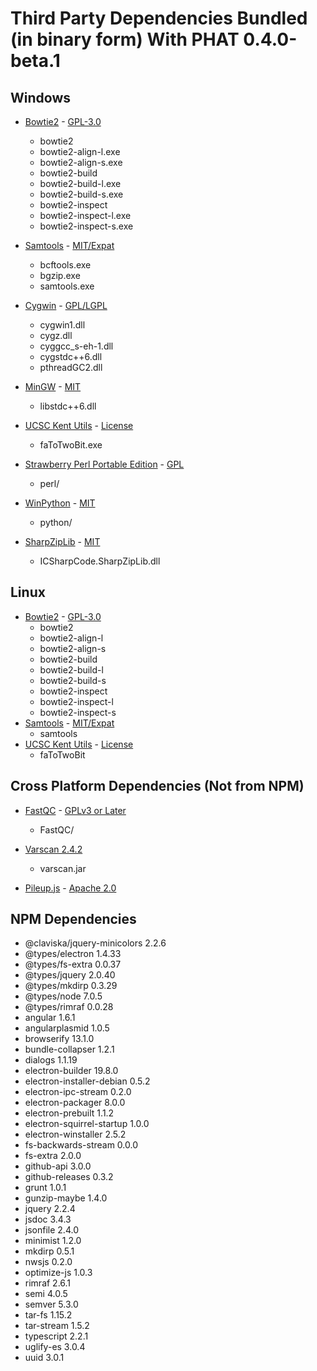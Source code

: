 # Third Party Dependencies Bundled (in binary form) With PHAT 0.4.0-beta.1

## Windows
- [Bowtie2](http://bowtie-bio.sourceforge.net/bowtie2/index.shtml) - [GPL-3.0](https://github.com/BenLangmead/bowtie2/blob/master/LICENSE)
    - bowtie2
    - bowtie2-align-l.exe
    - bowtie2-align-s.exe
    - bowtie2-build
    - bowtie2-build-l.exe
    - bowtie2-build-s.exe
    - bowtie2-inspect
    - bowtie2-inspect-l.exe
    - bowtie2-inspect-s.exe
- [Samtools](http://www.htslib.org/) - [MIT/Expat](https://github.com/samtools/samtools/blob/develop/LICENSE)
    - bcftools.exe
    - bgzip.exe
    - samtools.exe
- [Cygwin](https://cygwin.com/) - [GPL/LGPL](https://cygwin.com/licensing.html)
    - cygwin1.dll
    - cygz.dll
    - cyggcc_s-eh-1.dll
    - cygstdc++6.dll
    - pthreadGC2.dll
- [MinGW](http://www.mingw.org/) - [MIT](https://sourceforge.net/p/mingw/mingw-org-wsl/ci/21762bb4a1bd0c88c38eead03f59e8d994349e83/tree/LICENSE)
    - libstdc++6.dll
- [UCSC Kent Utils](http://genome-source.cse.ucsc.edu/gitweb/?p=kent.git;a=tree;f=src/utils;h=7e6cf8a566bedcec93b353bb72635f7b9c66b2a4;hb=HEAD) - [License](http://genome-source.cse.ucsc.edu/gitweb/?p=kent.git;a=blob;f=src/utils/LICENSE;h=e850d1163ab35bf94d486a2bb60df165ff4a01bc;hb=HEAD)
    - faToTwoBit.exe
- [Strawberry Perl Portable Edition](http://strawberryperl.com/) - [GPL]()
    - perl/

- [WinPython](https://winpython.github.io/) - [MIT](https://github.com/winpython/winpython/blob/master/LICENSE)
    - python/
- [SharpZipLib](https://icsharpcode.github.io/SharpZipLib/) - [MIT](https://github.com/icsharpcode/SharpZipLib/blob/master/LICENSE.txt)
    - ICSharpCode.SharpZipLib.dll


## Linux
- [Bowtie2](http://bowtie-bio.sourceforge.net/bowtie2/index.shtml) - [GPL-3.0](https://github.com/BenLangmead/bowtie2/blob/master/LICENSE)
    - bowtie2
    - bowtie2-align-l
    - bowtie2-align-s
    - bowtie2-build
    - bowtie2-build-l
    - bowtie2-build-s
    - bowtie2-inspect
    - bowtie2-inspect-l
    - bowtie2-inspect-s
- [Samtools](http://www.htslib.org/) - [MIT/Expat](https://github.com/samtools/samtools/blob/develop/LICENSE)
    - samtools
- [UCSC Kent Utils](http://genome-source.cse.ucsc.edu/gitweb/?p=kent.git;a=tree;f=src/utils;h=7e6cf8a566bedcec93b353bb72635f7b9c66b2a4;hb=HEAD) - [License](http://genome-source.cse.ucsc.edu/gitweb/?p=kent.git;a=blob;f=src/utils/LICENSE;h=e850d1163ab35bf94d486a2bb60df165ff4a01bc;hb=HEAD)
    - faToTwoBit

## Cross Platform Dependencies (Not from NPM)
- [FastQC](https://www.bioinformatics.babraham.ac.uk/projects/fastqc/) - [GPLv3 or Later](https://www.gnu.org/copyleft/gpl.html)
    - FastQC/
- [Varscan 2.4.2](http://dkoboldt.github.io/varscan/)
    - varscan.jar

- [Pileup.js](https://github.com/hammerlab/pileup.js) - [Apache 2.0](https://github.com/hammerlab/pileup.js/blob/master/LICENSE)

## NPM Dependencies
- @claviska/jquery-minicolors 2.2.6  
- @types/electron  1.4.33  
- @types/fs-extra  0.0.37  
- @types/jquery 2.0.40  
- @types/mkdirp 0.3.29  
- @types/node 7.0.5  
- @types/rimraf  0.0.28  
- angular 1.6.1  
- angularplasmid 1.0.5  
- browserify 13.1.0  
- bundle-collapser 1.2.1  
- dialogs 1.1.19  
- electron-builder 19.8.0  
- electron-installer-debian 0.5.2  
- electron-ipc-stream 0.2.0  
- electron-packager 8.0.0  
- electron-prebuilt 1.1.2  
- electron-squirrel-startup 1.0.0  
- electron-winstaller 2.5.2  
- fs-backwards-stream  0.0.0  
- fs-extra 2.0.0  
- github-api 3.0.0  
- github-releases 0.3.2  
- grunt 1.0.1  
- gunzip-maybe 1.4.0  
- jquery 2.2.4  
- jsdoc 3.4.3  
- jsonfile 2.4.0  
- minimist 1.2.0  
- mkdirp 0.5.1  
- nwsjs 0.2.0  
- optimize-js 1.0.3  
- rimraf 2.6.1  
- semi 4.0.5  
- semver 5.3.0  
- tar-fs 1.15.2  
- tar-stream 1.5.2  
- typescript 2.2.1  
- uglify-es  3.0.4  
- uuid 3.0.1